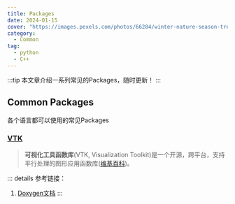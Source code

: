 ```yaml
---
title: Packages
date: 2024-01-15
cover: "https://images.pexels.com/photos/66284/winter-nature-season-trees-66284.jpeg?auto=compress&cs=tinysrgb&w=1260&h=750&dpr=1"
category: 
  - Common
tag:
  - python
  - C++
---
```


:::tip
本文章介绍一系列常见的Packages，随时更新！
:::

## Common Packages
各个语言都可以使用的常见Packages

### [VTK](https://docs.vtk.org/en/latest/index.html)

>**可视化工具函数库**(VTK, Visualization Toolkit)是一个开源，跨平台，支持平行处理的图形应用函数库([维基百科](https://zh.wikipedia.org/wiki/VTK))。

::: details 参考链接：  
1. [Doxygen文档](https://vtk.org/doc/nightly/html/)
:::